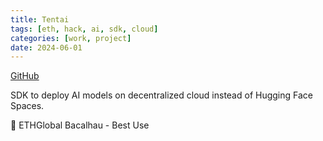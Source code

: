 ```yaml
---
title: Tentai
tags: [eth, hack, ai, sdk, cloud]
categories: [work, project]
date: 2024-06-01
---
```


[GitHub](https://github.com/debuggingfuture/tentai)

SDK to deploy AI models on decentralized cloud instead of Hugging Face Spaces.

🥇 ETHGlobal Bacalhau - Best Use